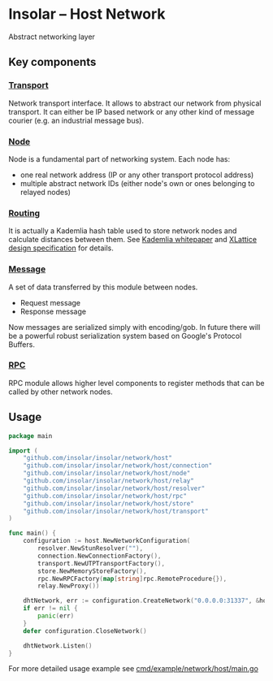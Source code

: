 Insolar – Host Network
===============
Abstract networking layer

Key components
--------------
### [Transport](https://godoc.org/github.com/insolar/network/transport)
Network transport interface. It allows to abstract our network from physical transport.
It can either be IP based network or any other kind of message courier (e.g. an industrial message bus). 

### [Node](https://godoc.org/github.com/insolar/network/node)
Node is a fundamental part of networking system. Each node has:
 - one real network address (IP or any other transport protocol address)
 - multiple abstract network IDs (either node's own or ones belonging to relayed nodes)

### [Routing](https://godoc.org/github.com/insolar/network/routing)
It is actually a Kademlia hash table used to store network nodes and calculate distances between them.
See [Kademlia whitepaper](https://pdos.csail.mit.edu/~petar/papers/maymounkov-kademlia-lncs.pdf) and
[XLattice design specification](http://xlattice.sourceforge.net/components/protocol/kademlia/specs.html) for details.


### [Message](https://godoc.org/github.com/insolar/network/message)
A set of data transferred by this module between nodes.
 - Request message
 - Response message
 
 Now messages are serialized simply with encoding/gob.
 In future there will be a powerful robust serialization system based on Google's Protocol Buffers.

### [RPC](https://godoc.org/github.com/insolar/network/rpc)
RPC module allows higher level components to register methods that can be called by other network nodes.

Usage
-----

```go
package main

import (
	"github.com/insolar/insolar/network/host"
	"github.com/insolar/insolar/network/host/connection"
	"github.com/insolar/insolar/network/host/node"
	"github.com/insolar/insolar/network/host/relay"
	"github.com/insolar/insolar/network/host/resolver"
	"github.com/insolar/insolar/network/host/rpc"
	"github.com/insolar/insolar/network/host/store"
	"github.com/insolar/insolar/network/host/transport"
)

func main() {
	configuration := host.NewNetworkConfiguration(
		resolver.NewStunResolver(""),
		connection.NewConnectionFactory(),
		transport.NewUTPTransportFactory(),
		store.NewMemoryStoreFactory(),
		rpc.NewRPCFactory(map[string]rpc.RemoteProcedure{}),
		relay.NewProxy())

	dhtNetwork, err := configuration.CreateNetwork("0.0.0.0:31337", &host.Options{})
	if err != nil {
		panic(err)
	}
	defer configuration.CloseNetwork()

	dhtNetwork.Listen()
}
```

For more detailed usage example see [cmd/example/network/host/main.go](../../cmd/example/network/host/main.go)
